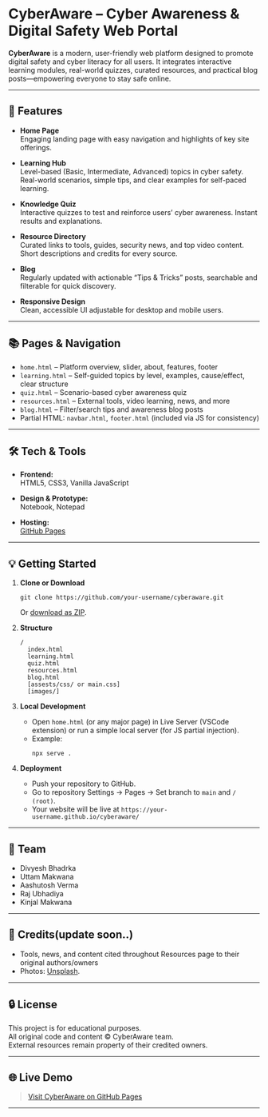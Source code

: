 # CyberAware – Cyber Awareness & Digital Safety Web Portal

**CyberAware** is a modern, user-friendly web platform designed to promote digital safety and cyber literacy for all users. It integrates interactive learning modules, real-world quizzes, curated resources, and practical blog posts—empowering everyone to stay safe online.

---

## 🚀 Features

- **Home Page**  
  Engaging landing page with easy navigation and highlights of key site offerings.

- **Learning Hub**  
  Level-based (Basic, Intermediate, Advanced) topics in cyber safety. Real-world scenarios, simple tips, and clear examples for self-paced learning.

- **Knowledge Quiz**  
  Interactive quizzes to test and reinforce users’ cyber awareness. Instant results and explanations.

- **Resource Directory**  
  Curated links to tools, guides, security news, and top video content. Short descriptions and credits for every source.

- **Blog**  
  Regularly updated with actionable “Tips & Tricks” posts, searchable and filterable for quick discovery.

- **Responsive Design**  
  Clean, accessible UI adjustable for desktop and mobile users.

---

## 📚 Pages & Navigation

- `home.html`  – Platform overview, slider, about, features, footer
- `learning.html`  – Self-guided topics by level, examples, cause/effect, clear structure
- `quiz.html`  – Scenario-based cyber awareness quiz
- `resources.html`  – External tools, video learning, news, and more
- `blog.html`  – Filter/search tips and awareness blog posts
- Partial HTML: `navbar.html`, `footer.html` (included via JS for consistency)

---

## 🛠️ Tech & Tools

- **Frontend:**  
  HTML5, CSS3, Vanilla JavaScript

- **Design & Prototype:**  
  Notebook, Notepad

- **Hosting:**  
  [GitHub Pages](https://pages.github.com/)

---

## 💡 Getting Started

1. **Clone or Download**
    ```
    git clone https://github.com/your-username/cyberaware.git
    ```
    Or [download as ZIP](https://github.com/your-username/cyberaware/archive/refs/heads/main.zip).

2. **Structure**
    ```
    /
      index.html
      learning.html
      quiz.html
      resources.html
      blog.html
      [assests/css/ or main.css]
      [images/]
    ```

3. **Local Development**
    - Open `home.html` (or any major page) in Live Server (VSCode extension) or run a simple local server (for JS partial injection).
    - Example:  
        ```
        npx serve .
        ```

4. **Deployment**
    - Push your repository to GitHub.
    - Go to repository Settings → Pages → Set branch to `main` and `/ (root)`.
    - Your website will be live at `https://your-username.github.io/cyberaware/`

---

## 🤝 Team

- Divyesh Bhadrka
- Uttam Makwana
- Aashutosh Verma
- Raj Ubhadiya
- Kinjal Makwana

---

## 📑 Credits(update soon..)

- Tools, news, and content cited throughout Resources page to their original authors/owners
- Photos: [Unsplash](https://unsplash.com/).

---

## 🔒 License

This project is for educational purposes.  
All original code and content © CyberAware team.  
External resources remain property of their credited owners.

---

## 🌐 Live Demo

> [Visit CyberAware on GitHub Pages](https://cj7-code-journey.github.io/CyberAware/)  

---
